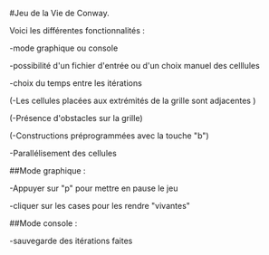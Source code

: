 #Jeu de la Vie de Conway. 

Voici les différentes fonctionnalités :

-mode graphique ou console

-possibilité d'un fichier d'entrée ou d'un choix manuel des celllules

-choix du temps entre les itérations	

(-Les cellules placées aux extrémités de la grille sont adjacentes )

(-Présence d'obstacles sur la grille)

(-Constructions préprogrammées avec la touche "b")	

-Parallélisement des cellules



##Mode graphique :

-Appuyer sur "p" pour mettre en pause le jeu

-cliquer sur les cases pour les rendre "vivantes"



##Mode console :

-sauvegarde des itérations faites
